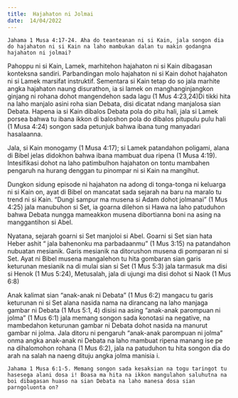 ```yaml
---
title:  Hajahaton ni Jolmai
date:  14/04/2022
---
```


`Jahama 1 Musa 4:17-24. Aha do teanteanan ni si Kain, jala songon dia do hajahaton ni si Kain na laho mambukan dalan tu makin godangna hajahaton ni jolmai?`

Pahoppu ni si Kain, Lamek, marhitehon hajahaton ni si Kain dibagasan konteksna sandiri. Parbandingan molo hajahaton ni si Kain dohot hajahaton ni si Lamek marsifat instruktif. Sementara si Kain tetap do so jala marhite angka hajahaton naung disurathon, ia si lamek on manghanginjangkon ginjang ni rohana dohot mangendehon sada lagu (1 Mus 4:23,24)Di tikki hita na laho manjalo asini roha sian Debata, disi dicatat ndang manjalosa sian Debata. Hapena ia si Kain dibalos Debata pola do pitu hali, jala si Lamek porsea bahwa tu ibana ikkon di baloshon pola do dibalos  pitupulu pulu hali (1 Musa 4:24) songon sada petunjuk bahwa ibana tung manyadari hasalaanna.

Jala, si Kain monogamy (1 Musa 4:17); si Lamek patandahon poligami, alana di Bibel jelas didokhon bahwa ibana mambuat dua ripena (1 Musa 4:19). Intesifikasi dohot na laho patimbulhon hajahaton on tontu mambahen pengaruh na hurang denggan tu pinompar ni si Kain na mangihut.

Dungkon sidung episode ni hajahaton na adong di tonga-tonga ni keluarga ni si Kain on, ayat di Bibel on mancatat sada sejarah na baru na maralo tu trend ni si Kain. “Dungi sampur ma musena si Adam dohot jolmanai” (1 Mus 4:25) jala manubuhon si Set, ia goarna dilehon si Hawa na laho patuduhon bahwa Debata nungga mameakkon musena dibortianna boni na asing na manggantihon si Abel.

Nyatana, sejarah goarni si Set manjoloi si Abel. Goarni si Set sian hata Heber ashit “ jala bahenonku ma parbadaanmu” (1 Mus 3:15) na patandahon nubuatan mesianik. Garis mesianik na ditorushon musena di pomparan ni si Set. Ayat ni Bibel musena mangalehon tu hita gombaran sian garis keturunan mesianik na di mulai sian si Set (1 Mus 5:3) jala tarmasuk ma disi si Henok (1 Mus 5:24), Metusalah, jala di ujungi ma disi dohot si Naok (1 Mus 6:8)

Anak kalimat sian “anak-anak ni Debata” (1 Mus 6:2) mangacu tu garis keturunan ni si Set alana nasida nama na dirancang na laho manjaga gambar ni Debata (1 Mus 5:1, 4) disisi na asing “anak-anak parompuan ni jolma” (1 Mus 6:1) jala memang songon sada konotasi na negative, na mambedahon keturunan gambar ni Debata dohot nasida na manurut gambar ni jolma. Jala ditoru ni pengaruh “anak-anak parompuan ni jolma” onma angka anak-anak ni Debata na laho mambuat  ripena manang ise pe na dihalomohon rohana (1 Mus 6:2), jala na patuduhon tu hita songon dia do arah na salah na naeng dituju angka jolma manisia i.

`Jahama 1 Musa 6:1-5. Memang songon sada kesaksian na togu taringot tu hasesega alani dosa i! Boasa ma hita na ikkon mangulahon saluhutna na boi dibagasan huaso na sian Debata na laho manesa dosa sian parngoluonta on?`